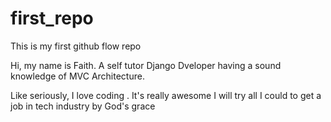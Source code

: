 # first_repo
This is my first github flow repo

Hi, my name is Faith. A self tutor Django Dveloper having a sound knowledge of MVC Architecture.

Like seriously, I love coding . It's really awesome 
I will try all I could to get a job in tech industry by God's grace
